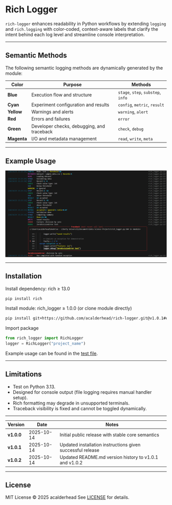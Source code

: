 # Rich Logger

`rich-logger` enhances readability in Python workflows by extending `logging` and `rich.logging` with color-coded, context-aware labels that clarify the intent behind each log level and streamline console interpretation.

---

## Semantic Methods

The following semantic logging methods are dynamically generated by the module:

| **Color**   | **Purpose**                                 | **Methods**                        |
| ----------- | ------------------------------------------- | ---------------------------------- |
| **Blue**    | Execution flow and structure                | `stage`, `step`, `substep`, `info` |
| **Cyan**    | Experiment configuration and results        | `config`, `metric`, `result`       |
| **Yellow**  | Warnings and alerts                         | `warning`, `alert`                 |
| **Red**     | Errors and failures                         | `error`                            |
| **Green**   | Developer checks, debugging, and traceback  | `check`, `debug`                   |
| **Magenta** | I/O and metadata management                 | `read`, `write`, `meta`            |

---

## Example Usage

![Example Rich Logger Outupt](https://github.com/acalderhead/rich-logger/blob/main/Images/Rich_Logger_Example_Output.png)

---

## Installation

Install dependency: rich ≥ 13.0

```bash
pip install rich
```

Install module: rich_logger ≥ 1.0.0 (or clone module directly)

```bash
pip install git+https://github.com/acalderhead/rich-logger.git@v1.0.1#egg=rich_logger
```

Import package

```python
from rich_logger import RichLogger
logger = RichLogger("project_name")
```

Example usage can be found in the [test file](https://github.com/acalderhead/rich-logger/blob/main/tests/test_logger.py).

---

## Limitations

- Test on Python 3.13.
- Designed for console output (file logging requires manual handler setup).
- Rich formatting may degrade in unsupported terminals.
- Traceback visibility is fixed and cannot be toggled dynamically.

---

| Version    | Date       | Notes                                                      |
| ---------- | ---------- | ---------------------------------------------------------- |
| **v1.0.0** | 2025-10-14 | Initial public release with stable core semantics          |
| **v1.0.1** | 2025-10-14 | Updated installation instructions given successful release |
| **v1.0.2** | 2025-10-14 | Updated README.md version history to v1.0.1 and v1.0.2     |

---

## License

MIT License © 2025 acalderhead
See [LICENSE](https://github.com/acalderhead/rich-logger/blob/main/LICENSE) for details.
